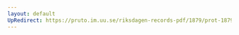 ```yaml
---
layout: default
UpRedirect: https://pruto.im.uu.se/riksdagen-records-pdf/1879/prot-1879--ak--062/prot-1879--ak--062_044.pdf
---
```

